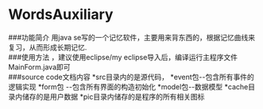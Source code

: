 # WordsAuxiliary
###功能简介
用java se写的一个记忆软件，主要用来背东西的，根据记忆曲线来复习，从而形成长期记忆.<br>
###使用方法
，建议使用eclipse/my eclipse导入后，编译运行主程序文件MainForm.java即可<br>
###source code文档内容
*src目录内的是源代码，
  *event包--包含所有事件的逻辑实现
  *form包 --包含所有界面的构造初始化
  *model包--数据模型
*cache目录内储存的是用户数据
*pic目录内储存的是程序的所有相关图标

